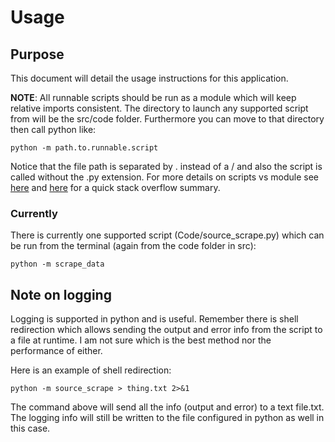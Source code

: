 # Usage

## Purpose

This document will detail the usage instructions for this application.

__NOTE__: All runnable scripts should be run as a module which will keep relative imports consistent. The directory to launch any supported script from will be the src/code folder. Furthermore you can move to that directory then call python like:

```
python -m path.to.runnable.script
```

Notice that the file path is separated by . instead of a / and also the script is called without the .py extension. For more details on scripts vs module see [here](https://realpython.com/run-python-scripts/#how-to-run-python-scripts-using-the-command-line) and [here](https://stackoverflow.com/questions/22241420/execution-of-python-code-with-m-option-or-not) for a quick stack overflow summary.

### Currently

There is currently one supported script (Code/source_scrape.py) which can be run from the terminal (again from the code folder in src):

```
python -m scrape_data
```

## Note on logging

Logging is supported in python and is useful. Remember there is shell redirection which allows sending the output and error info from the script to a file at runtime. I am not sure which is the best method nor the performance of either. 

Here is an example of shell redirection:

```
python -m source_scrape > thing.txt 2>&1
```

The command above will send all the info (output and error) to a text file.txt. The logging info will still be written to the file configured in python as well in this case. 
